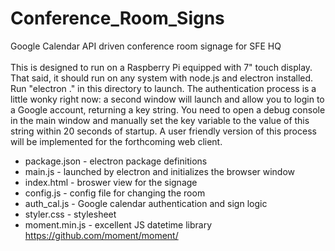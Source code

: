 # Conference_Room_Signs
Google Calendar API driven conference room signage for SFE HQ
<br>
<br>
This is designed to run on a Raspberry Pi equipped with 7" touch display. That said, it should run on any system with node.js and electron installed. Run "electron ." in this directory to launch. The authentication process is a little wonky right now: a second window will launch and allow you to login to a Google account, returning a key string. You need to open a debug console in the main window and manually set the key variable to the value of this string within 20 seconds of startup. A user friendly version of this process will be implemented for the forthcoming web client.
<br>
* package.json - electron package definitions
* main.js - launched by electron and initializes the browser window
* index.html - broswer view for the signage
* config.js - config file for changing the room
* auth_cal.js - Google calendar authentication and sign logic
* styler.css - stylesheet
* moment.min.js - excellent JS datetime library https://github.com/moment/moment/
